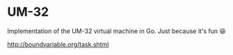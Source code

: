 # UM-32

Implementation of the UM-32 virtual machine in Go. Just because it's fun 😆

http://boundvariable.org/task.shtml
